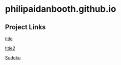 # philipaidanbooth.github.io

## Project Links
[title](https://philipaidanbooth.github.io/test/)

[title2](https://github.com/philipaidanbooth/test/)

[Sudoku](https://philipaidanbooth.github.io/Sudoku/)
